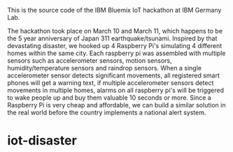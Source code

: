 This is the source code of the IBM Bluemix IoT hackathon at IBM Germany Lab. 

The hackathon took place on March 10 and March 11, which happens to be the 5 
year anniversary of Japan 311 earthquake/tsunami. Inspired by that devastating 
disaster, we hooked up 4 Raspberry Pi's simulating 4 different homes within the 
same city. Each raspberry pi was assembled with multiple sensors such as 
accelerometer sensors, motion sensors, humidity/temperature sensors and raindrop 
sensors. When a single accelerometer sensor detects significant movements, all 
registered smart phones will get a warning text, if multiple accelerometer 
sensors detect movements in multiple homes, alarms on all raspberry pi's 
will be triggered to wake people up and buy them valuable 10 seconds or more. 
Since a Raspberry Pi is very cheap and affordable, we can build a similar 
solution in the real world before the country implements a national alert system. 
 
# iot-disaster
